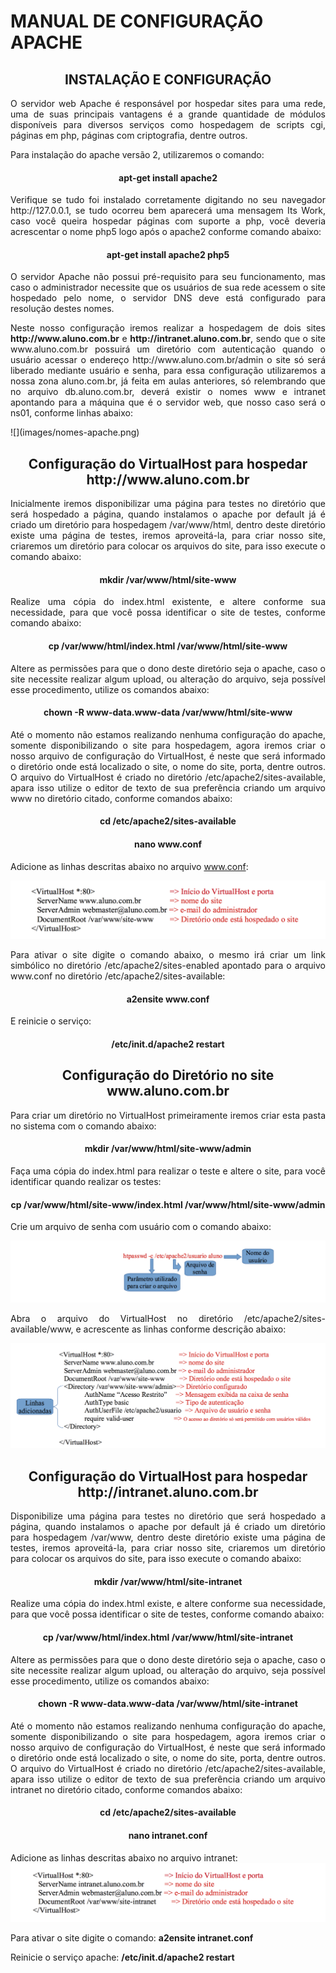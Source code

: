 # MANUAL DE CONFIGURAÇÃO APACHE #

<h2 align="middle">INSTALAÇÃO E CONFIGURAÇÃO</h2>


<p style="text-align: justify;">O servidor web Apache é responsável por hospedar sites para uma rede, uma de suas principais vantagens é a grande quantidade de módulos disponíveis para diversos serviços como hospedagem de scripts cgi, páginas em php, páginas com criptografia, dentre outros.</p>

Para instalação do apache versão 2, utilizaremos o comando:
<h4 align="middle">apt-get install apache2</h2>

<p style="text-align: justify;">Verifique se tudo foi instalado corretamente digitando no seu navegador http://127.0.0.1, se tudo ocorreu bem aparecerá uma mensagem Its Work, caso você queira hospedar páginas com suporte a php, você deveria acrescentar o nome php5 logo após o apache2 conforme comando abaixo:</p>
<h4 align="middle">apt-get install apache2 php5</h2>

<p style="text-align: justify;">O servidor Apache não possui pré-requisito para seu funcionamento, mas caso o administrador necessite que os usuários de sua rede acessem o site hospedado pelo nome, o servidor DNS deve está configurado para resolução destes nomes.</p>


<p style="text-align: justify;">Neste nosso configuração iremos realizar a hospedagem de dois sites <b>http://www.aluno.com.br</b> e <b>http://intranet.aluno.com.br</b>, sendo que o site www.aluno.com.br possuirá um diretório com autenticação quando o usuário acessar o endereço http://www.aluno.com.br/admin o site só será liberado mediante usuário e senha, para essa configuração utilizaremos a nossa zona aluno.com.br, já feita em aulas anteriores, só relembrando que no arquivo db.aluno.com.br, deverá existir o nomes www e intranet apontando para a máquina que é o servidor web, que nosso caso será o ns01, conforme linhas abaixo:</p>
![](images/nomes-apache.png)

<h2 align="middle">Configuração do VirtualHost para hospedar http://www.aluno.com.br</h2>

<p style="text-align: justify;">Inicialmente iremos disponibilizar uma página para testes no diretório que será hospedado a página, quando instalamos o apache por default já é criado um diretório para hospedagem /var/www/html, dentro deste diretório existe uma página de testes, iremos aproveitá-la, para criar nosso site, criaremos um diretório para colocar os arquivos do site, para isso execute o comando abaixo:</p>
<h4 align="middle">mkdir /var/www/html/site-www</h4>

<p style="text-align: justify;">Realize uma cópia do index.html existente, e altere conforme sua necessidade, para que você possa identificar o site de testes, conforme comando abaixo:</p>

<h4 align="middle">cp /var/www/html/index.html /var/www/html/site-www</h4>

<p style="text-align: justify;">Altere as permissões para que o dono deste diretório seja o apache, caso o site necessite realizar algum upload, ou alteração do arquivo, seja possível esse procedimento, utilize os comandos abaixo:</p>

<h4 align="middle">chown -R www-data.www-data /var/www/html/site-www</h4>

<p style="text-align: justify;">Até o momento não estamos realizando nenhuma configuração do apache, somente disponibilizando o site para hospedagem, agora iremos criar o nosso arquivo de configuração do VirtualHost, é neste que será informado o diretório onde está localizado o site, o nome do site, porta, dentre outros. O arquivo do VirtualHost é criado no diretório /etc/apache2/sites-available, apara isso utilize o editor de texto de sua preferência criando um arquivo www no diretório citado, conforme comandos abaixo:</p>
<h4 align="middle">cd /etc/apache2/sites-available</h4>
<h4 align="middle">nano www.conf</h4>

Adicione as linhas descritas abaixo no arquivo www.conf:

![](images/apache-www.png)

<p style="text-align: justify;">Para ativar o site digite o comando abaixo, o mesmo irá criar um link simbólico no diretório /etc/apache2/sites-enabled apontado para o arquivo www.conf no diretório /etc/apache2/sites-available:</p>
<h4 align="middle">a2ensite www.conf</h4>

E reinicie o serviço:
<h4 align="middle">/etc/init.d/apache2 restart</h4>

<h2 align="middle">Configuração do Diretório no site www.aluno.com.br</h2>

<p style="text-align: justify;">Para criar um diretório no VirtualHost primeiramente iremos criar esta pasta no sistema com o comando abaixo:</p>
<h4 align="middle">mkdir /var/www/html/site-www/admin</h4>
<p style="text-align: justify;">Faça uma cópia do index.html para realizar o teste e altere o site, para você identificar quando realizar os testes:</p>
<h4 align="middle">cp /var/www/html/site-www/index.html /var/www/html/site-www/admin</h4>

Crie um arquivo de senha com usuário com o comando abaixo:

![](images/apache-senha.png)

<p style="text-align: justify;">Abra o arquivo do VirtualHost no diretório /etc/apache2/sites-available/www, e acrescente as linhas conforme descrição abaixo:</p>

![](images/apache-diretorio.png)

<h2 align="middle">Configuração do VirtualHost para hospedar http://intranet.aluno.com.br</h2>

<p style="text-align: justify;">Disponibilize uma página para testes no diretório que será hospedado a página, quando instalamos o apache por default já é criado um diretório para hospedagem /var/www, dentro deste diretório existe uma página de testes, iremos aproveitá-la, para criar nosso site, criaremos um diretório para colocar os arquivos do site, para isso execute o comando abaixo:</p>

<h4 align="middle">mkdir /var/www/html/site-intranet</h4>

<p style="text-align: justify;">Realize uma cópia do index.html existe, e altere conforme sua necessidade, para que você possa identificar o site de testes, conforme comando abaixo:</p>

<h4 align="middle">cp /var/www/html/index.html /var/www/html/site-intranet</h4>

<p style="text-align: justify;">Altere as permissões para que o dono deste diretório seja o apache, caso o site necessite realizar algum upload, ou alteração do arquivo, seja possível esse procedimento, utilize os comandos abaixo:</p>

<h4 align="middle">chown -R www-data.www-data /var/www/html/site-intranet</h4>

<p style="text-align: justify;">Até o momento não estamos realizando nenhuma configuração do apache, somente disponibilizando o site para hospedagem, agora iremos criar o nosso arquivo de configuração do VirtualHost, é neste que será informado o diretório onde está localizado o site, o nome do site, porta, dentre outros. O arquivo do VirtualHost é criado no diretório /etc/apache2/sites-available, apara isso utilize o editor de texto de sua preferência criando um arquivo intranet no diretório citado, conforme comandos abaixo:</p>

<h4 align="middle">cd /etc/apache2/sites-available</h4>
<h4 align="middle">nano intranet.conf</h4>

Adicione as linhas descritas abaixo no arquivo intranet:
![](images/apache-intranet.png)

Para ativar o site digite o comando: <b>a2ensite intranet.conf</b>

Reinicie o serviço apache: <b>/etc/init.d/apache2 restart</b>



